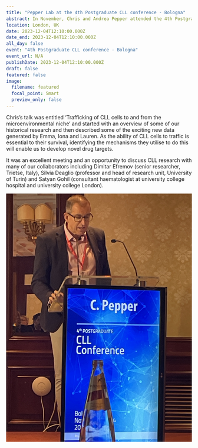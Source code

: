 ```yaml
---
title: "Pepper Lab at the 4th Postgraduate CLL conference - Bologna"
abstract: In November, Chris and Andrea Pepper attended the 4th Postgraduate CLL Conference in Bologna Italy where Chris was an invited speaker. 
location: London, UK
date: 2023-12-04T12:10:00.000Z
date_end: 2023-12-04T12:10:00.000Z
all_day: false
event: "4th Postgraduate CLL conference - Bologna"
event_url: N/A
publishDate: 2023-12-04T12:10:00.000Z
draft: false
featured: false
image:
  filename: featured
  focal_point: Smart
  preview_only: false
---
```

Chris’s talk was entitled ‘Trafficking of CLL cells to and from the microenvironmental niche’ and started with an overview of some of our historical research and then described some of the exciting new data generated by Emma, Iona and Lauren. As the ability of CLL cells to traffic is essential to their survival, identifying the mechanisms they utilise to do this will enable us to develop novel drug targets.

It was an excellent meeting and an opportunity to discuss CLL research with many of our collaborators including Dimitar Efremov (senior researcher, Trietse, Italy),  Silvia Deaglio (professor and head of research unit, University of Turin)  and Satyan Gohil (consultant haematologist at university college hospital and university college London). 

![](c-bologna.jpeg "Chris giving his talk")


